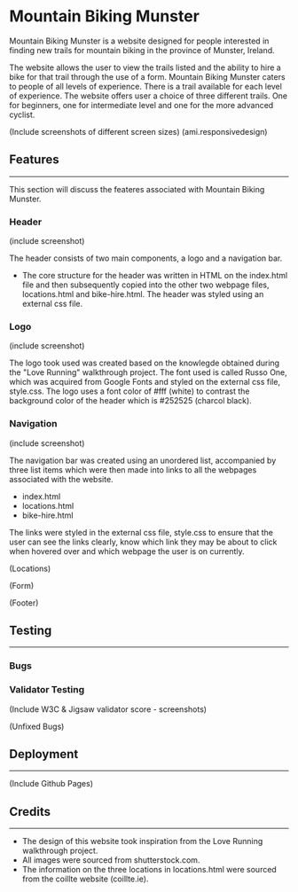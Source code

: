 # Mountain Biking Munster

Mountain Biking Munster is a website designed for people interested in finding new trails for mountain biking in the province of Munster, Ireland.

The website allows the user to view the trails listed and the ability to hire a bike for that trail through the use of a form. Mountain Biking Munster caters to people of all levels of experience. There is a trail available for each level of experience. The website offers user a choice of three different trails. One for beginners, one for intermediate level and one for the more advanced cyclist.

(Include screenshots of different screen sizes) (ami.responsivedesign)

## Features
-----
This section will discuss the feateres associated with Mountain Biking Munster.

### Header
(include screenshot)

The header consists of two main components, a logo and a navigation bar.
- The core structure for the header was written in HTML on the index.html file and then subsequently copied into the other two webpage files, locations.html and bike-hire.html. The header was styled using an external css file.

### Logo

(include screenshot)

The logo took used was created based on the knowlegde obtained during the "Love Running" walkthrough project. The font used is called Russo One, which was acquired from Google Fonts and styled on the external css file, style.css. The logo uses a font color of #fff (white) to contrast the background color of the header which is #252525 (charcol black).

### Navigation

(include screenshot)

The navigation bar was created using an unordered list, accompanied by three list items which were then made into links to all the webpages associated with the website.
  - index.html
  - locations.html
  - bike-hire.html

The links were styled in the external css file, style.css to ensure that the user can see the links clearly, know which link they may be about to click when hovered over and which webpage the user is on currently.

(Locations)

(Form)

(Footer)

## Testing
-----

### Bugs

### Validator Testing

(Include W3C & Jigsaw validator score - screenshots)


(Unfixed Bugs)

## Deployment
-----

(Include Github Pages)

## Credits
-----
- The design of this website took inspiration from the Love Running walkthrough project.
- All images were sourced from shutterstock.com.
- The information on the three locations in locations.html were sourced from the coillte website (coillte.ie).
